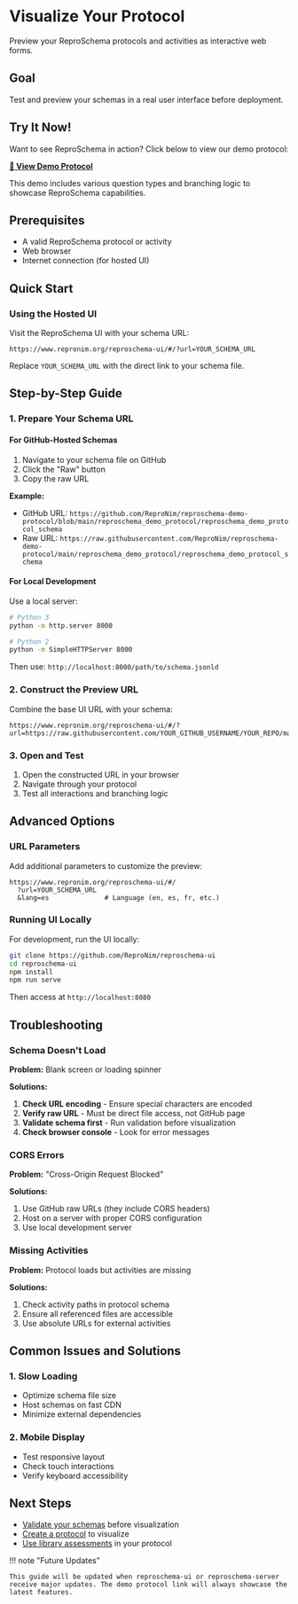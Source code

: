 # Visualize Your Protocol

Preview your ReproSchema protocols and activities as interactive web forms.

## Goal

Test and preview your schemas in a real user interface before deployment.

## Try It Now!

Want to see ReproSchema in action? Click below to view our demo protocol:

[**🚀 View Demo Protocol**](https://www.repronim.org/reproschema-ui/#/?url=https://raw.githubusercontent.com/ReproNim/reproschema-demo-protocol/main/reproschema_demo_protocol/reproschema_demo_protocol_schema)

This demo includes various question types and branching logic to showcase ReproSchema capabilities.

## Prerequisites

- A valid ReproSchema protocol or activity
- Web browser
- Internet connection (for hosted UI)

## Quick Start

### Using the Hosted UI

Visit the ReproSchema UI with your schema URL:

```
https://www.repronim.org/reproschema-ui/#/?url=YOUR_SCHEMA_URL
```

Replace `YOUR_SCHEMA_URL` with the direct link to your schema file.

## Step-by-Step Guide

### 1. Prepare Your Schema URL

#### For GitHub-Hosted Schemas

1. Navigate to your schema file on GitHub
2. Click the "Raw" button
3. Copy the raw URL

**Example:**
- GitHub URL: `https://github.com/ReproNim/reproschema-demo-protocol/blob/main/reproschema_demo_protocol/reproschema_demo_protocol_schema`
- Raw URL: `https://raw.githubusercontent.com/ReproNim/reproschema-demo-protocol/main/reproschema_demo_protocol/reproschema_demo_protocol_schema`

#### For Local Development

Use a local server:

```bash
# Python 3
python -m http.server 8000

# Python 2
python -m SimpleHTTPServer 8000
```

Then use: `http://localhost:8000/path/to/schema.jsonld`

### 2. Construct the Preview URL

Combine the base UI URL with your schema:

```
https://www.repronim.org/reproschema-ui/#/?url=https://raw.githubusercontent.com/YOUR_GITHUB_USERNAME/YOUR_REPO/main/path/to/schema.jsonld
```

### 3. Open and Test

1. Open the constructed URL in your browser
2. Navigate through your protocol
3. Test all interactions and branching logic

## Advanced Options

### URL Parameters

Add additional parameters to customize the preview:

```
https://www.repronim.org/reproschema-ui/#/
  ?url=YOUR_SCHEMA_URL
  &lang=es              # Language (en, es, fr, etc.)
```

### Running UI Locally

For development, run the UI locally:

```bash
git clone https://github.com/ReproNim/reproschema-ui
cd reproschema-ui
npm install
npm run serve
```

Then access at `http://localhost:8080`

## Troubleshooting

### Schema Doesn't Load

**Problem:** Blank screen or loading spinner

**Solutions:**
1. **Check URL encoding** - Ensure special characters are encoded
2. **Verify raw URL** - Must be direct file access, not GitHub page
3. **Validate schema first** - Run validation before visualization
4. **Check browser console** - Look for error messages

### CORS Errors

**Problem:** "Cross-Origin Request Blocked"

**Solutions:**
1. Use GitHub raw URLs (they include CORS headers)
2. Host on a server with proper CORS configuration
3. Use local development server

### Missing Activities

**Problem:** Protocol loads but activities are missing

**Solutions:**
1. Check activity paths in protocol schema
2. Ensure all referenced files are accessible
3. Use absolute URLs for external activities

## Common Issues and Solutions

### 1. Slow Loading

- Optimize schema file size
- Host schemas on fast CDN
- Minimize external dependencies

### 2. Mobile Display

- Test responsive layout
- Check touch interactions
- Verify keyboard accessibility

## Next Steps

- [Validate your schemas](validation.md) before visualization
- [Create a protocol](create-protocol.md) to visualize
- [Use library assessments](use-library-assessments.md) in your protocol

!!! note "Future Updates"

    This guide will be updated when reproschema-ui or reproschema-server receive major updates. The demo protocol link will always showcase the latest features.
